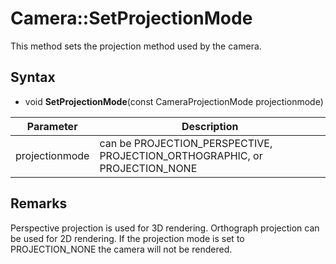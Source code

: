 # Camera::SetProjectionMode

This method sets the projection method used by the camera.

## Syntax

- void **SetProjectionMode**(const CameraProjectionMode projectionmode)

| Parameter | Description |
|---|---|
| projectionmode | can be PROJECTION_PERSPECTIVE, PROJECTION_ORTHOGRAPHIC, or PROJECTION_NONE |

## Remarks

Perspective projection is used for 3D rendering. Orthograph projection can be used for 2D rendering. If the projection mode is set to PROJECTION_NONE the camera will not be rendered.
